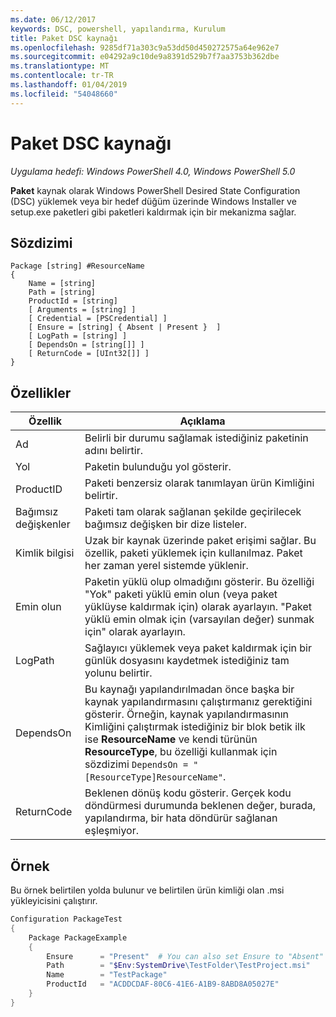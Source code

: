```yaml
---
ms.date: 06/12/2017
keywords: DSC, powershell, yapılandırma, Kurulum
title: Paket DSC kaynağı
ms.openlocfilehash: 9285df71a303c9a53dd50d450272575a64e962e7
ms.sourcegitcommit: e04292a9c10de9a8391d529b7f7aa3753b362dbe
ms.translationtype: MT
ms.contentlocale: tr-TR
ms.lasthandoff: 01/04/2019
ms.locfileid: "54048660"
---
```

# <a name="dsc-package-resource"></a>Paket DSC kaynağı

_Uygulama hedefi: Windows PowerShell 4.0, Windows PowerShell 5.0_

**Paket** kaynak olarak Windows PowerShell Desired State Configuration (DSC) yüklemek veya bir hedef düğüm üzerinde Windows Installer ve setup.exe paketleri gibi paketleri kaldırmak için bir mekanizma sağlar.

## <a name="syntax"></a>Sözdizimi

```
Package [string] #ResourceName
{
    Name = [string]
    Path = [string]
    ProductId = [string]
    [ Arguments = [string] ]
    [ Credential = [PSCredential] ]
    [ Ensure = [string] { Absent | Present }  ]
    [ LogPath = [string] ]
    [ DependsOn = [string[]] ]
    [ ReturnCode = [UInt32[]] ]
}
```

## <a name="properties"></a>Özellikler

| Özellik | Açıklama |
| --- | --- |
| Ad| Belirli bir durumu sağlamak istediğiniz paketinin adını belirtir.|
| Yol| Paketin bulunduğu yol gösterir.|
| ProductID| Paketi benzersiz olarak tanımlayan ürün Kimliğini belirtir.|
| Bağımsız değişkenler| Paketi tam olarak sağlanan şekilde geçirilecek bağımsız değişken bir dize listeler.|
| Kimlik bilgisi| Uzak bir kaynak üzerinde paket erişimi sağlar. Bu özellik, paketi yüklemek için kullanılmaz. Paket her zaman yerel sistemde yüklenir.|
| Emin olun| Paketin yüklü olup olmadığını gösterir. Bu özelliği "Yok" paketi yüklü emin olun (veya paket yüklüyse kaldırmak için) olarak ayarlayın. "Paket yüklü emin olmak için (varsayılan değer) sunmak için" olarak ayarlayın.|
| LogPath| Sağlayıcı yüklemek veya paket kaldırmak için bir günlük dosyasını kaydetmek istediğiniz tam yolunu belirtir.|
| DependsOn | Bu kaynağı yapılandırılmadan önce başka bir kaynak yapılandırmasını çalıştırmanız gerektiğini gösterir. Örneğin, kaynak yapılandırmasının Kimliğini çalıştırmak istediğiniz bir blok betik ilk ise **ResourceName** ve kendi türünün **ResourceType**, bu özelliği kullanmak için sözdizimi `DependsOn = "[ResourceType]ResourceName"`.|
| ReturnCode| Beklenen dönüş kodu gösterir. Gerçek kodu döndürmesi durumunda beklenen değer, burada, yapılandırma, bir hata döndürür sağlanan eşleşmiyor.|

## <a name="example"></a>Örnek

Bu örnek belirtilen yolda bulunur ve belirtilen ürün kimliği olan .msi yükleyicisini çalıştırır.

```powershell
Configuration PackageTest
{
    Package PackageExample
    {
        Ensure      = "Present"  # You can also set Ensure to "Absent"
        Path        = "$Env:SystemDrive\TestFolder\TestProject.msi"
        Name        = "TestPackage"
        ProductId   = "ACDDCDAF-80C6-41E6-A1B9-8ABD8A05027E"
    }
}
```